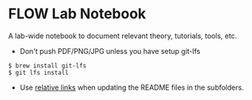 # FLOW Lab Notebook

A lab-wide notebook to document relevant theory, tutorials, tools, etc.

- Don't push PDF/PNG/JPG unless you have setup git-lfs
```
$ brew install git-lfs
$ git lfs install
```

- Use [relative links](https://blog.github.com/2013-01-31-relative-links-in-markup-files/) when updating the README files in the subfolders.
